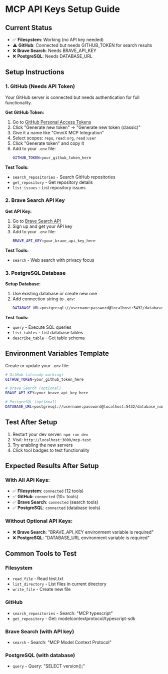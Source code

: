 # MCP API Keys Setup Guide

## Current Status
- ✅ **Filesystem**: Working (no API key needed)
- ⚠️ **GitHub**: Connected but needs GITHUB_TOKEN for search results
- ❌ **Brave Search**: Needs BRAVE_API_KEY
- ❌ **PostgreSQL**: Needs DATABASE_URL

## Setup Instructions

### 1. GitHub (Needs API Token)
Your GitHub server is connected but needs authentication for full functionality.

**Get GitHub Token:**
1. Go to [GitHub Personal Access Tokens](https://github.com/settings/tokens)
2. Click "Generate new token" → "Generate new token (classic)"
3. Give it a name like "OmniX MCP Integration"
4. Select scopes: `repo`, `read:org`, `read:user`
5. Click "Generate token" and copy it
6. Add to your `.env` file:
   ```bash
   GITHUB_TOKEN=your_github_token_here
   ```

**Test Tools:**
- `search_repositories` - Search GitHub repositories
- `get_repository` - Get repository details
- `list_issues` - List repository issues

### 2. Brave Search API Key

**Get API Key:**
1. Go to [Brave Search API](https://api.search.brave.com/)
2. Sign up and get your API key
3. Add to your `.env` file:
   ```bash
   BRAVE_API_KEY=your_brave_api_key_here
   ```

**Test Tools:**
- `search` - Web search with privacy focus

### 3. PostgreSQL Database

**Setup Database:**
1. Use existing database or create new one
2. Add connection string to `.env`:
   ```bash
   DATABASE_URL=postgresql://username:password@localhost:5432/database_name
   ```

**Test Tools:**
- `query` - Execute SQL queries
- `list_tables` - List database tables
- `describe_table` - Get table schema

## Environment Variables Template

Create or update your `.env` file:

```bash
# GitHub (already working)
GITHUB_TOKEN=your_github_token_here

# Brave Search (optional)
BRAVE_API_KEY=your_brave_api_key_here

# PostgreSQL (optional)
DATABASE_URL=postgresql://username:password@localhost:5432/database_name
```

## Test After Setup

1. Restart your dev server: `npm run dev`
2. Visit: `http://localhost:3000/mcp-test`
3. Try enabling the new servers
4. Click tool badges to test functionality

## Expected Results After Setup

### With All API Keys:
- ✅ **Filesystem**: `connected` (12 tools)
- ✅ **GitHub**: `connected` (10+ tools)
- ✅ **Brave Search**: `connected` (search tools)
- ✅ **PostgreSQL**: `connected` (database tools)

### Without Optional API Keys:
- ❌ **Brave Search**: "BRAVE_API_KEY environment variable is required"
- ❌ **PostgreSQL**: "DATABASE_URL environment variable is required"

## Common Tools to Test

### Filesystem
- `read_file` - Read test.txt
- `list_directory` - List files in current directory
- `write_file` - Create new file

### GitHub
- `search_repositories` - Search: "MCP typescript"
- `get_repository` - Get: modelcontextprotocol/typescript-sdk

### Brave Search (with API key)
- `search` - Search: "MCP Model Context Protocol"

### PostgreSQL (with database)
- `query` - Query: "SELECT version();"